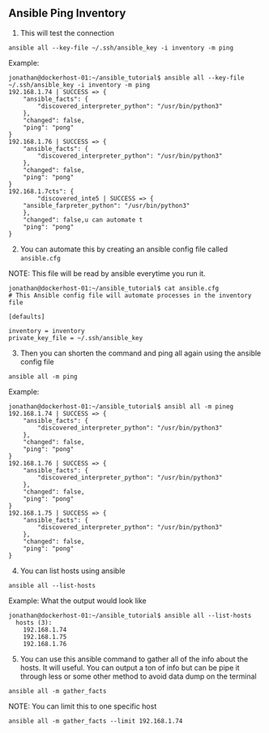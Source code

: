 ## Ansible Ping Inventory

1. This will test the connection

```
ansible all --key-file ~/.ssh/ansible_key -i inventory -m ping
```

Example:

```
jonathan@dockerhost-01:~/ansible_tutorial$ ansible all --key-file ~/.ssh/ansible_key -i inventory -m ping
192.168.1.74 | SUCCESS => {
    "ansible_facts": {
        "discovered_interpreter_python": "/usr/bin/python3"
    },
    "changed": false,
    "ping": "pong"
}
192.168.1.76 | SUCCESS => {
    "ansible_facts": {
        "discovered_interpreter_python": "/usr/bin/python3"
    },
    "changed": false,
    "ping": "pong"
}
192.168.1.7cts": {
        "discovered_inte5 | SUCCESS => {
    "ansible_farpreter_python": "/usr/bin/python3"
    },
    "changed": false,u can automate t
    "ping": "pong"
}
```

2. You can automate this by creating an ansible config file called `ansible.cfg`

NOTE: This file will be read by ansible everytime you run it.

```
jonathan@dockerhost-01:~/ansible_tutorial$ cat ansible.cfg
# This Ansible config file will automate processes in the inventory file

[defaults]

inventory = inventory
private_key_file = ~/.ssh/ansible_key
```

3. Then you can shorten the command and ping all again using the ansible config file

```
ansible all -m ping
```

Example:

```
jonathan@dockerhost-01:~/ansible_tutorial$ ansibl all -m pineg
192.168.1.74 | SUCCESS => {
    "ansible_facts": {
        "discovered_interpreter_python": "/usr/bin/python3"
    },
    "changed": false,
    "ping": "pong"
}
192.168.1.76 | SUCCESS => {
    "ansible_facts": {
        "discovered_interpreter_python": "/usr/bin/python3"
    },
    "changed": false,
    "ping": "pong"
}
192.168.1.75 | SUCCESS => {
    "ansible_facts": {
        "discovered_interpreter_python": "/usr/bin/python3"
    },
    "changed": false,
    "ping": "pong"
}
```

4. You can list hosts using ansible

```
ansible all --list-hosts
```

Example: What the output would look like

```
jonathan@dockerhost-01:~/ansible_tutorial$ ansible all --list-hosts
  hosts (3):
    192.168.1.74
    192.168.1.75
    192.168.1.76
```


5. You can use this ansible command to gather all of the info about the hosts. It will useful. You can output a ton of info but can be pipe it through less or some other method to avoid data dump on the terminal

```
ansible all -m gather_facts
```

NOTE: You can limit this to one specific host

```
ansible all -m gather_facts --limit 192.168.1.74
```
